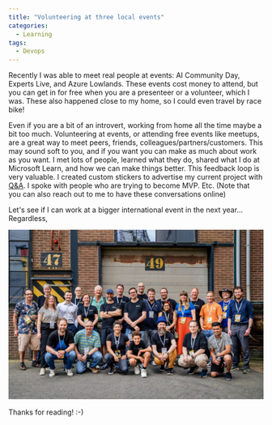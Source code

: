 ```yaml
---
title: "Volunteering at three local events"
categories:
  - Learning
tags:
  - Devops
---
```


Recently I was able to meet real people at events: AI Community Day, Experts Live, and Azure Lowlands. These events cost money to attend, but you can get in for free when you are a presenteer or a volunteer, which I was. These also happened close to my home, so I could even travel by race bike! 

Even if you are a bit of an introvert, working from home all the time maybe a bit too much. Volunteering at events, or attending free events like meetups, are a great way to meet peers, friends, colleagues/partners/customers. This may sound soft to you, and if you want you can make as much about work as you want. I met lots of people, learned what they do, shared what I do at Microsoft Learn, and how we can make things better. This feedback loop is very valuable. I created custom stickers to advertise my current project with [Q&A](https://aka.ms/learnqna). I spoke with people who are trying to become MVP. Etc. (Note that you can also reach out to me to have these conversations online)

Let's see if I can work at a bigger international event in the next year... Regardless, 

![img](../assets/images/2024-06-28-volunteering-at-three-local-events.jpg)

Thanks for reading! :-)
